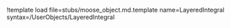 !template load file=stubs/moose_object.md.template name=LayeredIntegral syntax=/UserObjects/LayeredIntegral